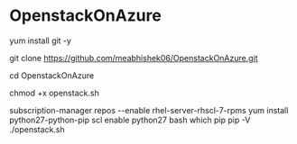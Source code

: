 # OpenstackOnAzure

yum install git -y

git clone https://github.com/meabhishek06/OpenstackOnAzure.git

cd OpenstackOnAzure

chmod +x openstack.sh



subscription-manager repos --enable rhel-server-rhscl-7-rpms
yum install python27-python-pip
scl enable python27 bash
which pip
pip -V
./openstack.sh
